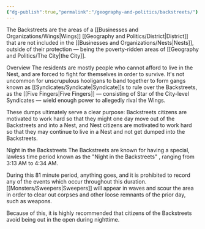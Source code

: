 ```yaml
---
{"dg-publish":true,"permalink":"/geography-and-politics/backstreets/"}
---
```


The Backstreets are the areas of a [[Businesses and Organizations/Wings\|Wings]] [[Geography and Politics/District\|District]] that are not included in the [[Businesses and Organizations/Nests\|Nests]], outside of their protection — being the poverty-ridden areas of [[Geography and Politics/The City\|the City]].

Overview
The residents are mostly people who cannot afford to live in the Nest, and are forced to fight for themselves in order to survive. It's not uncommon for unscrupulous hooligans to band together to form gangs known as [[Syndicates/Syndicate\|Syndicate]]s to rule over the Backstreets, as the [[Five Fingers\|Five Fingers]] — consisting of Star of the City-level Syndicates — wield enough power to allegedly rival the Wings.

These dumps ultimately serve a clear purpose: Backstreets citizens are motivated to work hard so that they might one day move out of the Backstreets and into a Nest, and Nest citizens are motivated to work hard so that they may continue to live in a Nest and not get dumped into the Backstreets.

Night in the Backstreets
The Backstreets are known for having a special, lawless time period known as the "Night in the Backstreets" , ranging from 3:13 AM to 4:34 AM.

During this 81 minute period, anything goes, and it is prohibited to record any of the events which occur throughout this duration. [[Monsters/Sweepers\|Sweepers]] will appear in waves and scour the area in order to clear out corpses and other loose remnants of the prior day, such as weapons.

Because of this, it is highly recommended that citizens of the Backstreets avoid being out in the open during nighttime.

